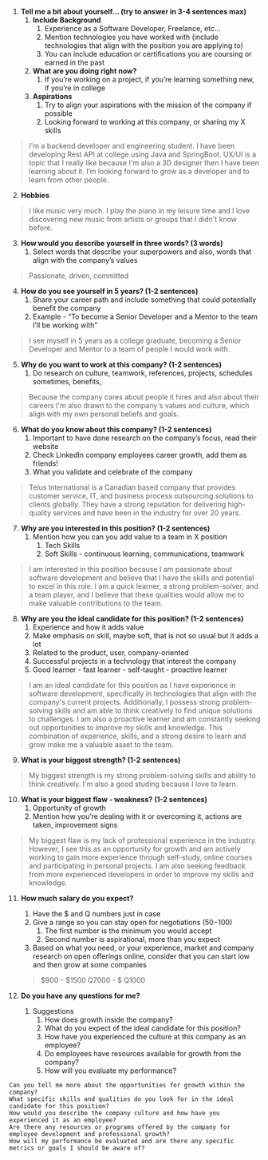 1. **Tell me a bit about yourself... (try to answer in 3-4 sentences max)**
    1. **Include Background**
        1. Experience as a Software Developer, Freelance, etc...
        2. Mention technologies you have worked with (include technologies that align with the position you are applying to)
        3. You can include education or certifications you are coursing or earned in the past
    2. **What are you doing right now?** 
        1. If you’re working on a project, if you’re learning something new, if you’re in college
    3. **Aspirations**
        1. Try to align your aspirations with the mission of the company if possible
        2. Looking forward to working at this company, or sharing my X skills

> I'm a backend developer and engineering student. I have been developing Rest API at college using Java and SpringBoot. UX/UI is a topic that I really like because I'm also a 3D designer then I have been learning about it. I’m looking forward to grow as a developer and to learn from other people.

2. **Hobbies**
> I like music very much. I play the piano in my leisure time and I love discovering new music from artists or groups that I didn't know before.

3. **How would you describe yourself in three words? (3 words)**
    1. Select words that describe your superpowers and also, words that align with the company’s values

> Passionate, driven, committed

4. **How do you see yourself in 5 years? (1-2 sentences)**
    1. Share your career path and include something that could potentially benefit the company
    2. Example - “To become a Senior Developer and a Mentor to the team I’ll be working with”

> I see myself in 5 years as a college graduate, becoming a Senior Developer and Mentor to a team of people I would work with.

5. **Why do you want to work at this company? (1-2 sentences)**
    1. Do research on culture, teamwork, references, projects, schedules sometimes, benefits,

> Because the company cares about people it hires and also about their careers
> I'm also drawn to the company's values and culture, which align with my own personal beliefs and goals.

6. **What do you know about this company? (1-2 sentences)**
    1. Important to have done research on the company’s focus, read their website
    2. Check LinkedIn company employees career growth, add them as friends!
    3. What you validate and celebrate of the company

> Telus International is a Canadian based company that provides customer service, IT, and business process outsourcing solutions to clients globally. They have a strong reputation for delivering high-quality services and have been in the industry for over 20 years.

7. **Why are you interested in this position? (1-2 sentences)**
    1. Mention how you can you add value to a team in X position
        1. Tech Skills
        2. Soft Skills - continuous learning, communications, teamwork

> I am interested in this position because I am passionate about software development and believe that I have the skills and potential to excel in this role. I am a quick learner, a strong problem-solver, and a team player, and I believe that these qualities would allow me to make valuable contributions to the team.

8. **Why are you the ideal candidate for this position? (1-2 sentences)**
    1. Experience and how it adds value
    2. Make emphasis on skill, maybe soft, that is not so usual but it adds a lot
    3. Related to the product, user, company-oriented
    4. Successful projects in a technology that interest the company
    5. Good learner - fast learner - self-taught - proactive learner

> I am an ideal candidate for this position as I have experience in software development, specifically in technologies that align with the company's current projects. Additionally, I possess strong problem-solving skills and am able to think creatively to find unique solutions to challenges. I am also a proactive learner and am constantly seeking out opportunities to improve my skills and knowledge. This combination of experience, skills, and a strong desire to learn and grow make me a valuable asset to the team.

9. **What is your biggest strength? (1-2 sentences)**
> My biggest strength is my strong problem-solving skills and ability to think creatively. I'm also a good studing because I love to learn.
10. **What is your biggest flaw - weakness? (1-2 sentences)**
    1. Opportunity of growth
    2. Mention how you’re dealing with it or overcoming it, actions are taken, improvement signs

> My biggest flaw is my lack of professional experience in the industry. However, I see this as an opportunity for growth and am actively working to gain more experience through self-study, online courses and participating in personal projects. I am also seeking feedback from more experienced developers in order to improve my skills and knowledge.

11. **How much salary do you expect?**
    1. Have the $ and Q numbers just in case
    2. Give a range so you can stay open for negotiations (50$-100$)
        1. The first number is the minimum you would accept
        2. Second number is aspirational, more than you expect
    3. Based on what you need, or your experience, market and company research on open offerings online, consider that you can start low and then grow at some companies

    > $900 - $1500
    > Q7000 - $ Q1000
12. **Do you have any questions for me?**
    1. Suggestions
        1. How does growth inside the company?
        2. What do you expect of the ideal candidate for this position?
        3. How have you experienced the culture at this company as an employee?
        4. Do employees have resources available for growth from the company?
        5. How will you evaluate my performance?
```
Can you tell me more about the opportunities for growth within the company?
What specific skills and qualities do you look for in the ideal candidate for this position?
How would you describe the company culture and how have you experienced it as an employee?
Are there any resources or programs offered by the company for employee development and professional growth?
How will my performance be evaluated and are there any specific metrics or goals I should be aware of?
```